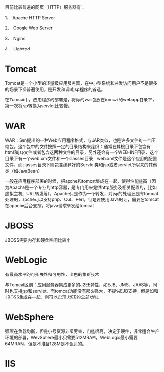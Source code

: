 目前比较普遍的网页（HTTP）服务器有：

1、 Apache HTTP Server

2、 Google Web Server

3、 Nginx

4、 Lighttpd

# Tomcat

Tomcat是一个小型的轻量级应用服务器，在中小型系统和并发访问用户不是很多的场景下呗普遍使用，是开发和调试jsp程序的首选。

在Tomcat中，应用程序的部署是，将你的war包放在tomcat的webapp目录下，第一次将jsp转换为servlet比较慢。

# WAR

WAR：Sun提出的一种Web应用程序格式，与JAR类似，也是许多文件的一个压缩包。这个包中的文件按照一定的目录结构来组织：通常在其根目录下包含有html和jsp文件或者包含这两种文件的目录，另外还会有一个WEB-INF目录，这个目录下有一个web.xml文件和一个classes目录，web.xml文件是这个应用的配置文件，而classes目录下则包含编译好的Servlet类和jsp或者servlet所以来的其他类（如JavaBean）

一般在应用程序部署的时候，把apche和tomcat集成在一起，使得性能提高（因为Apache是一个专业的http容器，是专门用来提供http服务及相关配置的，比如虚拟主机、URL转发等），Apache只是作为一个转发，对jsp的处理还是有tomcat处理的，apche可以支持php、CGI、Perl，但是要使用Java的话，需要在tomcat在apache后台支撑，将java请求转发给tomcat

# JBOSS

JBOSS需要内存和硬盘空间比较小

# WebLogic

有最高水平的可拓展性和可用性，出色的集群技术

 

与Tomcat区别：应用服务器集成更多的J2EE特性，如EJB、JMS、JAAS等，同时也支持jsp和servlet，而tomcat功能没有那么强大，不提供EJB支持，但是如和JBOSS集成在一起，则可以实现J2EE的全部功能。

# WebSphere

强项在负载均衡，但是小号资源非常厉害，门槛很高，决定于硬件，非常适合生产环境的部署，WevSphere最小只需要512MRAM，WebLogic最小需要64MRAM，但是不准备128M是不合适的。

 

# IIS

 